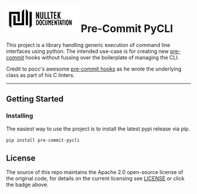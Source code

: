 # ![NullTek Documentation](https://raw.githubusercontent.com/CreatingNull/NullTek-Assets/main/img/logo/NullTekDocumentationLogo.png) Pre-Commit PyCLI

This project is a library handling generic execution of command line interfaces using python.
The intended use-case is for creating new [pre-commit](https://pre-commit.com) hooks without fussing over the boilerplate of managing the CLI.

Credit to pocc's awesome [pre-commit hooks](https://github.com/pocc/pre-commit-hooks) as he wrote the underlying class as part of his C linters.

---

## Getting Started

### Installing

The easiest way to use the project is to install the latest pypi release via pip.

```shell
pip install pre-commit-pycli
```

## License

The source of this repo maintains the Apache 2.0 open-source license of the original code, for details on the current licensing see [LICENSE](https://github.com/CreatingNull/Pre-Commit-PyCLI/blob/master/LICENSE) or click the badge above.
